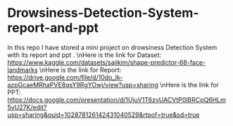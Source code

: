 # Drowsiness-Detection-System-report-and-ppt
In this repo I have stored a mini project on drowsiness Detection System with its report and ppt .
\nHere is the link for Dataset:  https://www.kaggle.com/datasets/sajikim/shape-predictor-68-face-landmarks
\nHere is the link for Report: https://drive.google.com/file/d/10do_Ik-azpGcaeMRhaPVE8qsY9RgYOwj/view?usp=sharing
\nHere is the link for PPT: https://docs.google.com/presentation/d/1UjuV1T6zvUACVtP0lBRCpQ6HLm5vU27K/edit?usp=sharing&ouid=102878126142431040529&rtpof=true&sd=true
